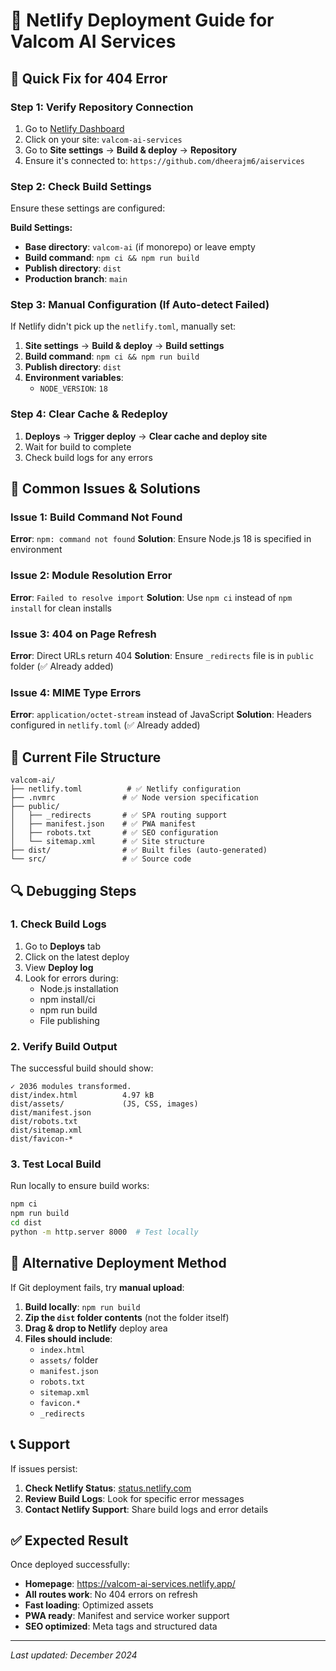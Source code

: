 # 🚀 Netlify Deployment Guide for Valcom AI Services

## 🔧 Quick Fix for 404 Error

### **Step 1: Verify Repository Connection**
1. Go to [Netlify Dashboard](https://app.netlify.com/)
2. Click on your site: `valcom-ai-services`
3. Go to **Site settings** → **Build & deploy** → **Repository**
4. Ensure it's connected to: `https://github.com/dheerajm6/aiservices`

### **Step 2: Check Build Settings**
Ensure these settings are configured:

**Build Settings:**
- **Base directory**: `valcom-ai` (if monorepo) or leave empty
- **Build command**: `npm ci && npm run build`
- **Publish directory**: `dist`
- **Production branch**: `main`

### **Step 3: Manual Configuration (If Auto-detect Failed)**
If Netlify didn't pick up the `netlify.toml`, manually set:

1. **Site settings** → **Build & deploy** → **Build settings**
2. **Build command**: `npm ci && npm run build`
3. **Publish directory**: `dist`
4. **Environment variables**:
   - `NODE_VERSION`: `18`

### **Step 4: Clear Cache & Redeploy**
1. **Deploys** → **Trigger deploy** → **Clear cache and deploy site**
2. Wait for build to complete
3. Check build logs for any errors

## 🐛 Common Issues & Solutions

### **Issue 1: Build Command Not Found**
**Error**: `npm: command not found`
**Solution**: Ensure Node.js 18 is specified in environment

### **Issue 2: Module Resolution Error**
**Error**: `Failed to resolve import`
**Solution**: Use `npm ci` instead of `npm install` for clean installs

### **Issue 3: 404 on Page Refresh**
**Error**: Direct URLs return 404
**Solution**: Ensure `_redirects` file is in `public` folder (✅ Already added)

### **Issue 4: MIME Type Errors**
**Error**: `application/octet-stream` instead of JavaScript
**Solution**: Headers configured in `netlify.toml` (✅ Already added)

## 📁 Current File Structure

```
valcom-ai/
├── netlify.toml          # ✅ Netlify configuration
├── .nvmrc               # ✅ Node version specification
├── public/
│   ├── _redirects       # ✅ SPA routing support
│   ├── manifest.json    # ✅ PWA manifest
│   ├── robots.txt       # ✅ SEO configuration
│   └── sitemap.xml      # ✅ Site structure
├── dist/                # ✅ Built files (auto-generated)
└── src/                 # ✅ Source code
```

## 🔍 Debugging Steps

### **1. Check Build Logs**
1. Go to **Deploys** tab
2. Click on the latest deploy
3. View **Deploy log**
4. Look for errors during:
   - Node.js installation
   - npm install/ci
   - npm run build
   - File publishing

### **2. Verify Build Output**
The successful build should show:
```
✓ 2036 modules transformed.
dist/index.html          4.97 kB
dist/assets/             (JS, CSS, images)
dist/manifest.json       
dist/robots.txt
dist/sitemap.xml
dist/favicon-*
```

### **3. Test Local Build**
Run locally to ensure build works:
```bash
npm ci
npm run build
cd dist
python -m http.server 8000  # Test locally
```

## 🔄 Alternative Deployment Method

If Git deployment fails, try **manual upload**:

1. **Build locally**: `npm run build`
2. **Zip the `dist` folder contents** (not the folder itself)
3. **Drag & drop to Netlify** deploy area
4. **Files should include**:
   - `index.html`
   - `assets/` folder
   - `manifest.json`
   - `robots.txt`
   - `sitemap.xml`
   - `favicon.*`
   - `_redirects`

## 📞 Support

If issues persist:
1. **Check Netlify Status**: [status.netlify.com](https://status.netlify.com)
2. **Review Build Logs**: Look for specific error messages
3. **Contact Netlify Support**: Share build logs and error details

## ✅ Expected Result

Once deployed successfully:
- **Homepage**: https://valcom-ai-services.netlify.app/
- **All routes work**: No 404 errors on refresh
- **Fast loading**: Optimized assets
- **PWA ready**: Manifest and service worker support
- **SEO optimized**: Meta tags and structured data

---

*Last updated: December 2024*